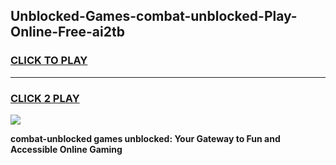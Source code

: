 
## Unblocked-Games-combat-unblocked-Play-Online-Free-ai2tb
<h3>
<a href="https://premium76.site?title=combat-unblocked&ref=26A">CLICK TO PLAY</a></h3>
<hr>

<h3>
<a href="https://premium76.site?title=combat-unblocked&ref=26A">CLICK 2 PLAY</a>
  
</h3>

<a href="https://premium76.site?title=combat-unblocked&ref=26A"><img src="https://clearcache.store/games.png"></a>


**combat-unblocked games unblocked: Your Gateway to Fun and Accessible Online Gaming**
